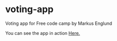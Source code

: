 # voting-app
Voting app for Free code camp by Markus Englund

You can see the app in action [Here.](voting-app-yogaboll.heroku-app.com)
